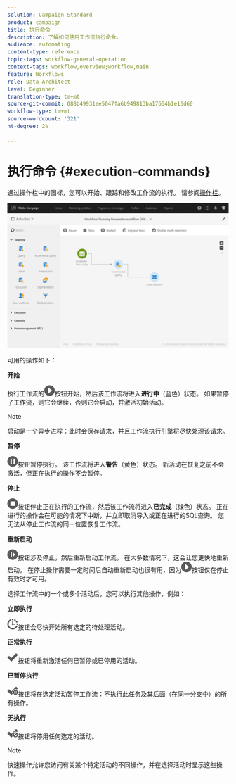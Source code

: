```yaml
---
solution: Campaign Standard
product: campaign
title: 执行命令
description: 了解如何使用工作流执行命令。
audience: automating
content-type: reference
topic-tags: workflow-general-operation
context-tags: workflow,overview;workflow,main
feature: Workflows
role: Data Architect
level: Beginner
translation-type: tm+mt
source-git-commit: 088b49931ee5047fa6b949813ba17654b1e10d60
workflow-type: tm+mt
source-wordcount: '321'
ht-degree: 2%

---
```



# 执行命令 {#execution-commands}

通过操作栏中的图标，您可以开始、跟踪和修改工作流的执行。 请参阅[操作栏](../../automating/using/workflow-interface.md#action-bar)。

![](assets/wkf_execution_2.png)

可用的操作如下：

**开始**

执行工作流的![](assets/play_darkgrey-24px.png)按钮开始，然后该工作流将进入&#x200B;**进行中**（蓝色）状态。 如果暂停了工作流，则它会继续，否则它会启动，并激活初始活动。

>[!NOTE]
>
>启动是一个异步进程：此时会保存请求，并且工作流执行引擎将尽快处理该请求。

**暂停**

![](assets/pause_darkgrey-24px.png)按钮暂停执行。 该工作流将进入&#x200B;**警告**（黄色）状态。 新活动在恢复之前不会激活，但正在执行的操作不会暂停。

**停止**

![](assets/stop_darkgrey-24px.png)按钮停止正在执行的工作流，然后该工作流将进入&#x200B;**已完成**（绿色）状态。 正在进行的操作会在可能的情况下中断，并立即取消导入或正在进行的SQL查询。 您无法从停止工作流的同一位置恢复工作流。

**重新启动**

![](assets/pauseplay_darkgrey-24px.png)按钮涉及停止，然后重新启动工作流。 在大多数情况下，这会让您更快地重新启动。 在停止操作需要一定时间后自动重新启动也很有用，因为![](assets/play_darkgrey-24px.png)按钮仅在停止有效时才可用。

选择工作流中的一个或多个活动后，您可以执行其他操作，例如：

**立即执行**

![](assets/pending_darkgrey-24px.png)按钮会尽快开始所有选定的待处理活动。

**正常执行**

![](assets/check_darkgrey-24px.png)按钮将重新激活任何已暂停或已停用的活动。

**已暂停执行**

![](assets/check_pause_darkgrey-24px.png)按钮将在选定活动暂停工作流：不执行此任务及其后面（在同一分支中）的所有操作。

**无执行**

![](assets/checkdisable.png)按钮将停用任何选定的活动。

>[!NOTE]
>
>快速操作允许您访问有关某个特定活动的不同操作，并在选择活动时显示这些操作。
